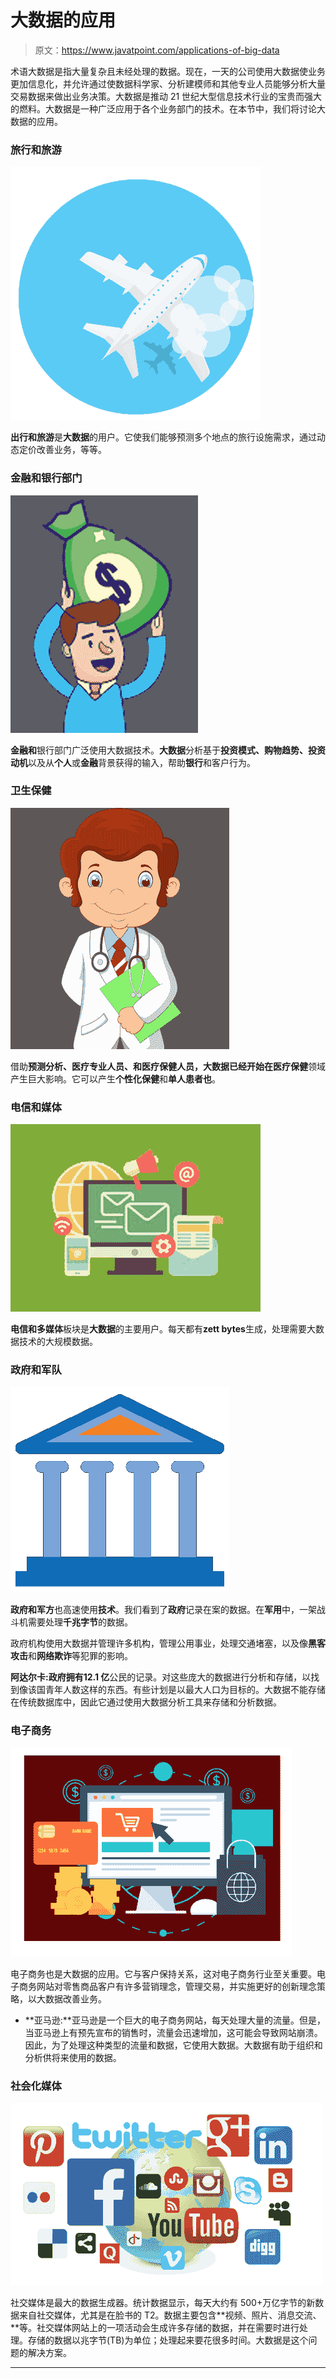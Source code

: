 # 大数据的应用

> 原文：<https://www.javatpoint.com/applications-of-big-data>

术语大数据是指大量复杂且未经处理的数据。现在，一天的公司使用大数据使业务更加信息化，并允许通过使数据科学家、分析建模师和其他专业人员能够分析大量交易数据来做出业务决策。大数据是推动 21 世纪大型信息技术行业的宝贵而强大的燃料。大数据是一种广泛应用于各个业务部门的技术。在本节中，我们将讨论大数据的应用。

### 旅行和旅游

![Applications of Big Data](img/4bd8d764af2ade956ddd905eae989694.png)

**出行和旅游**是**大数据**的用户。它使我们能够预测多个地点的旅行设施需求，通过动态定价改善业务，等等。

### 金融和银行部门

![Applications of Big Data](img/8a99f730c96098ca0f3c9b7b0a91c0a9.png)

**金融和**银行部门广泛使用大数据技术。**大数据**分析基于**投资模式、购物趋势、投资动机**以及从**个人**或**金融**背景获得的输入，帮助**银行**和客户行为。

### 卫生保健

![Applications of Big Data](img/07d2a3d1d98519c36f20879de7923f2e.png)

借助**预测分析、医疗专业人员、**和医疗保健人员，大数据已经开始在**医疗保健**领域产生巨大影响。它可以产生**个性化保健**和**单人患者也**。

### 电信和媒体

![Applications of Big Data](img/c8ec026d6085cebdca53f76ad9c5d140.png)

**电信和多媒体**板块是**大数据**的主要用户。每天都有**zett bytes**生成，处理需要大数据技术的大规模数据。

### 政府和军队

![Applications of Big Data](img/f0d2f323773af5781ce138730eb483f9.png)

**政府和军方**也高速使用**技术**。我们看到了**政府**记录在案的数据。在**军用**中，一架战斗机需要处理**千兆字节**的数据。

政府机构使用大数据并管理许多机构，管理公用事业，处理交通堵塞，以及像**黑客攻击**和**网络欺诈**等犯罪的影响。

**阿达尔卡:**政府拥有**12.1 亿**公民的记录。对这些庞大的数据进行分析和存储，以找到像该国青年人数这样的东西。有些计划是以最大人口为目标的。大数据不能存储在传统数据库中，因此它通过使用大数据分析工具来存储和分析数据。

### 电子商务

![Applications of Big Data](img/b5a2288656aeea4d5d5f169c247262eb.png)

电子商务也是大数据的应用。它与客户保持关系，这对电子商务行业至关重要。电子商务网站对零售商品客户有许多营销理念，管理交易，并实施更好的创新理念策略，以大数据改善业务。

*   **亚马逊:**亚马逊是一个巨大的电子商务网站，每天处理大量的流量。但是，当亚马逊上有预先宣布的销售时，流量会迅速增加，这可能会导致网站崩溃。因此，为了处理这种类型的流量和数据，它使用大数据。大数据有助于组织和分析供将来使用的数据。

### 社会化媒体

![Applications of Big Data](img/002b6e11ab25bda81b6b5ff4cb858d4a.png)

社交媒体是最大的数据生成器。统计数据显示，每天大约有 500+万亿字节的新数据来自社交媒体，尤其是在脸书的 T2。数据主要包含**视频、照片、消息交流、**等。社交媒体网站上的一项活动会生成许多存储的数据，并在需要时进行处理。存储的数据以兆字节(TB)为单位；处理起来要花很多时间。大数据是这个问题的解决方案。

* * *